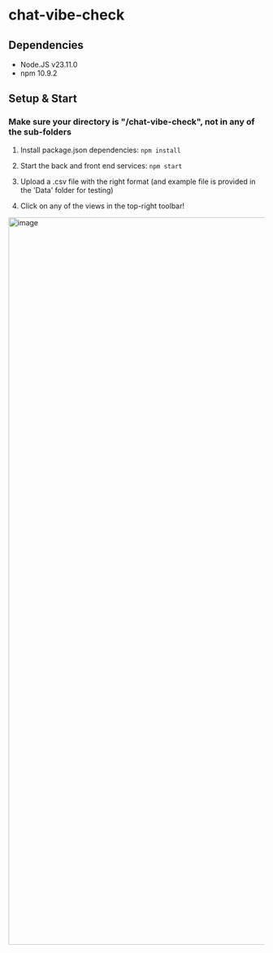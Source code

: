 # chat-vibe-check

## Dependencies
- Node.JS v23.11.0
- npm 10.9.2


## Setup & Start
### Make sure your directory is "/chat-vibe-check", not in any of the sub-folders
1. Install package.json dependencies: `npm install`

2. Start the back and front end services: `npm start`

3. Upload a .csv file with the right format (and example file is provided in the 'Data' folder for testing)

4. Click on any of the views in the top-right toolbar!

<img width="1430" alt="image" src="https://github.com/user-attachments/assets/afe6e901-887d-48ab-8746-45b5d202a0ec" />

